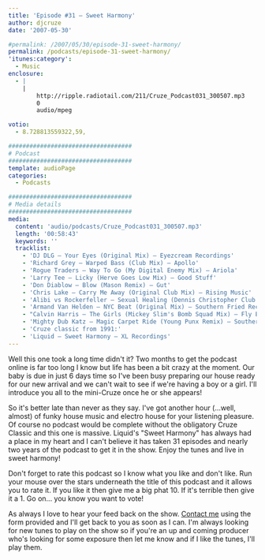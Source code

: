 ```yaml
---
title: 'Episode #31 – Sweet Harmony'
author: djcruze
date: '2007-05-30'

#permalink: /2007/05/30/episode-31-sweet-harmony/
permalink: /podcasts/episode-31-sweet-harmony/
'itunes:category':
  - Music
enclosure:
  - |
    |
        http://ripple.radiotail.com/211/Cruze_Podcast031_300507.mp3
        0
        audio/mpeg

votio:
  - 8.728813559322,59,

###################################
# Podcast
###################################
template: audioPage
categories:
  - Podcasts

###################################
# Media details
###################################
media:
  content: 'audio/podcasts/Cruze_Podcast031_300507.mp3'
  length: '00:58:43'
  keywords: ''
  tracklist:
    - 'DJ DLG – Your Eyes (Original Mix) – Eyezcream Recordings'
    - 'Richard Grey – Warped Bass (Club Mix) – Apollo'
    - 'Rogue Traders – Way To Go (My Digital Enemy Mix) – Ariola'
    - 'Larry Tee – Licky (Herve Goes Low Mix) – Good Stuff'
    - 'Don Diablow – Blow (Mason Remix) – Gut'
    - 'Chris Lake – Carry Me Away (Original Club Mix) – Rising Music'
    - 'Alibi vs Rockerfeller – Sexual Healing (Dennis Christopher Club Mix) – Gusto'
    - 'Armand Van Helden – NYC Beat (Original Mix) – Southern Fried Recordings'
    - "Calvin Harris – The Girls (Mickey Slim's Bomb Squad Mix) – Fly Eye"
    - 'Mighty Dub Katz – Magic Carpet Ride (Young Punx Remix) – Southern Fried Recordings'
    - 'Cruze classic from 1991:'
    - 'Liquid – Sweet Harmony – XL Recordings'
---
```


Well this one took a long time didn't it? Two months to get the podcast online is far too long I know but life has been a bit crazy at the moment. Our baby is due in just 6 days time so I've been busy preparing our house ready for our new arrival and we can't wait to see if we're having a boy or a girl. I'll introduce you all to the mini-Cruze once he or she appears!

So it's better late than never as they say. I've got another hour (...well, almost) of funky house music and electro house for your listening pleasure. Of course no podcast would be complete without the obligatory Cruze Classic and this one is massive. Liquid's "Sweet Harmony" has always had a place in my heart and I can't believe it has taken 31 episodes and nearly two years of the podcast to get it in the show. Enjoy the tunes and live in sweet harmony!

Don't forget to rate this podcast so I know what you like and don't like. Run your mouse over the stars underneath the title of this podcast and it allows you to rate it. If you like it then give me a big phat 10. If it's terrible then give it a 1. Go on... you know you want to vote!

As always I love to hear your feed back on the show. [Contact me][1] using the form provided and I'll get back to you as soon as I can. I'm always looking for new tunes to play on the show so if you're an up and coming producer who's looking for some exposure then let me know and if I like the tunes, I'll play them.

[1]: http://www.djcruze.co.uk/cms/contact/
